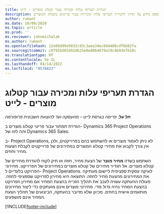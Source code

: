 ```yaml
---
title: הגדרת תעריפי עלות ומכירה עבור קטלוג מוצרים - לייט
description: נושא זה מספק מידע על הדרך להגדרת תעריפי עלות ומכירות עבור פריטים בקטלוג המוצרים.
author: rumant
ms.date: 10/09/2020
ms.topic: article
ms.prod: ''
ms.reviewer: johnmichalak
ms.author: rumant
ms.openlocfilehash: 12e09d99e9832c93c3aea34ec0d4488cdf6b02fa
ms.sourcegitcommit: c0792bd65d92db25e0e8864879a19c4b93efb10c
ms.translationtype: HT
ms.contentlocale: he-IL
ms.lasthandoff: 04/14/2022
ms.locfileid: "8576823"
---
```

# <a name="set-up-cost-and-sales-rates-for-catalog-products---lite"></a>הגדרת תעריפי עלות ומכירה עבור קטלוג מוצרים - לייט

_**חל על**: פריסה בגרסת לייט – מהעסקה ועד להוצאת חשבונית פרופורמה_


הגדרת תמחור עבור פריטי קטלוג מוצרים ב- Dynamics 365 Project Operations זהה לזה של Dynamics 365 Sales.

ב- Project Operations, לא ניתן לאמוד מוצרים או להשתמש בהם בפרוייקטים, ולכן אין צורך לקבוע את מחירי קטלוג המוצרים במחירונים של פרוייקטים לקבלת הצעות מחיר וחוזים.

השתמש בשדה **מחיר מוצר** של הצעת מחיר, חוזה או תיק לקוח להגדרת מחירים של קטלוג מוצרים. אל תגדיר מחירים של קטלוג מוצרים במחירונים של הפרוייקט. מחירוני הפרויקט בלעדיים ל- Project Operations. לוגיקה עסקית ספציפית ליישום מעתיקה את המחירונים מהצעת מחיר לחוזה. התוצאה היא מחירון לפרויקט שספציפי לחוזה. פעולת ההעתקה עשויה לעכב את תהליך הזכייה בהצעת המחיר אם מחירון הפרויקט בהצעת המחיר נהיה גדול מדי. מחירוני מוצרים אינם מועתקים כדי ליצור מחירונים מותאמים אישית בחוזים. מכיוון שלא מדובר בהעתקה, הביצועים של תהליך הצעת המחיר אינם מושפעים.


[!INCLUDE[footer-include](../../includes/footer-banner.md)]